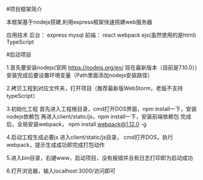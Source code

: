 #项目框架简介

本框架基于nodejs搭建,利用express框架快速搭建web服务器

应用技术
后台：
    express
    mysql
前端：
    react
    webpack
    ejs(虽然使用的是html)
    TypeScript

#启动项目

1.首先要安装nodejs(官网 https://nodejs.org/en/ 现在最新版本（目前是7.10.0）)
    安装完成后要设置环境变量（Path里面添加nodejs安装路径）

2.拷贝工程到对应文件夹，打开项目（推荐最新版WebStorm，老版不支持typeScript）

3.初始化工程
    首先进入工程根目录，cmd打开DOS界面，npm install一下，安装nodejs依赖包
    再进入client/static/js，npm install一下，安装前端依赖包
    完成后，全局安装webpack， npm install webpack@1.12.0 -g

4.启动工程生成必要js
    进入client/static/js目录， cmd打开DOS，执行webpack，提示生成成功即完成打包动作

5.进入bin目录，右键www，启动项目，没有报错并且有日志打印即为启动成功

6.打开浏览器，输入localhost:3000/访问即可